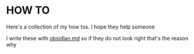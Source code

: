 # HOW TO

Here's a collection of my how tos. I hope they help someone

I write these with [obsidian.md](https://obsidian.md) so if they do not look right that's the reason why
